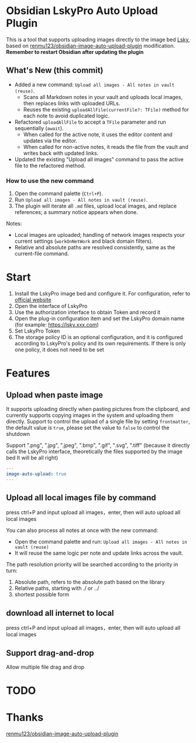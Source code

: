 # Obsidian LskyPro Auto Upload Plugin

This is a tool that supports uploading images directly to the image bed [Lsky](https://github.com/lsky-org/lsky-pro), based on [renmu123/obsidian-image-auto-upload-plugin](https://github.com/renmu123/obsidian-image-auto-upload-plugin.git) modification.
**Remember to restart Obsidian after updating the plugin**

## What's New (this commit)

- Added a new command: `Upload all images - All notes in vault (reuse)`.
  - Scans all Markdown notes in your vault and uploads local images, then replaces links with uploaded URLs.
  - Reuses the existing `uploadAllFile(currentFile?: TFile)` method for each note to avoid duplicated logic.
- Refactored `uploadAllFile` to accept a `TFile` parameter and run sequentially (`await`).
  - When called for the active note, it uses the editor content and updates via the editor.
  - When called for non-active notes, it reads the file from the vault and writes back with updated links.
- Updated the existing "Upload all images" command to pass the active file to the refactored method.

### How to use the new command

1. Open the command palette (`Ctrl+P`).
2. Run `Upload all images - All notes in vault (reuse)`.
3. The plugin will iterate all `.md` files, upload local images, and replace references; a summary notice appears when done.

Notes:
- Local images are uploaded; handling of network images respects your current settings (`workOnNetWork` and black domain filters).
- Relative and absolute paths are resolved consistently, same as the current-file command.

# Start

1. Install the LskyPro image bed and configure it. For configuration, refer to [official website](https://www.lsky.pro/)
2. Open the interface of LskyPro
3. Use the authorization interface to obtain Token and record it
4. Open the plug-in configuration item and set the LskyPro domain name (for example: https://lsky.xxx.com)
5. Set LskyPro Token
6. The storage policy ID is an optional configuration, and it is configured according to LskyPro's policy and its own requirements. If there is only one policy, it does not need to be set

# Features

## Upload when paste image

It supports uploading directly when pasting pictures from the clipboard, and currently supports copying images in the system and uploading them directly.
Support to control the upload of a single file by setting `frontmatter`, the default value is `true`, please set the value to `false` to control the shutdown

Support ".png", ".jpg", ".jpeg", ".bmp", ".gif", ".svg", ".tiff" (because it directly calls the LskyPro interface, theoretically the files supported by the image bed It will be all right)

```yaml
---
image-auto-upload: true
---
```

## Upload all local images file by command

press ctrl+P and input upload all images，enter, then will auto upload all local images

You can also process all notes at once with the new command:

- Open the command palette and run: `Upload all images - All notes in vault (reuse)`
- It will reuse the same logic per note and update links across the vault.

The path resolution priority will be searched according to the priority in turn:

1. Absolute path, refers to the absolute path based on the library
2. Relative paths, starting with ./ or ../
3. shortest possible form

## download all internet to local

press ctrl+P and input upload all images，enter, then will auto upload all local images

## Support drag-and-drop

Allow multiple file drag and drop


# TODO

# Thanks
[renmu123/obsidian-image-auto-upload-plugin](https://github.com/renmu123/obsidian-image-auto-upload-plugin.git)